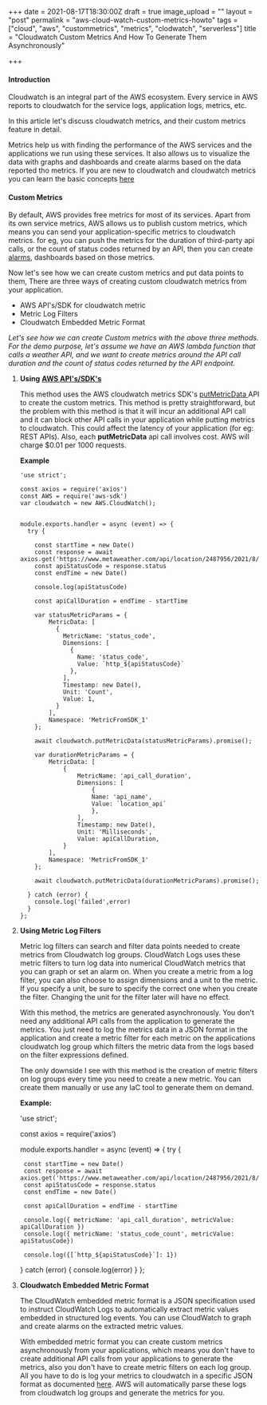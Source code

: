 +++
date = 2021-08-17T18:30:00Z
draft = true
image_upload = ""
layout = "post"
permalink = "aws-cloud-watch-custom-metrics-howto"
tags = ["cloud", "aws", "custommetrics", "metrics", "clodwatch", "serverless"]
title = "Cloudwatch Custom Metrics And How To Generate Them Asynchronously"

+++
#### Introduction

Cloudwatch is an integral part of the AWS ecosystem. Every service in AWS reports to cloudwatch for the service logs,  application logs, metrics, etc.

In this article let's discuss cloudwatch metrics, and their custom metrics feature in detail.

Metrics help us with finding the performance of the AWS services and the applications we run using these services. It also allows us to visualize the data with graphs and dashboards and create alarms based on the data reported tho metrics. If you are new to cloudwatch and cloudwatch metrics you can learn the basic concepts [here](https://docs.aws.amazon.com/AmazonCloudWatch/latest/monitoring/cloudwatch_concepts.html "Cloudwatch Concepts")

#### Custom Metrics

By default, AWS provides free metrics for most of its services. Apart from its own service metrics, AWS allows us to publish custom metrics, which means you can send your application-specific metrics to cloudwatch metrics. for eg, you can push the metrics for the duration of third-party api calls, or the count of status codes returned by an API, then you can create [alarms](https://docs.aws.amazon.com/AmazonCloudWatch/latest/monitoring/AlarmThatSendsEmail.html "Cloudwatch Alarms"), dashboards based on those metrics.

Now let's see how we can create custom metrics and put data points to them, There are three ways of creating custom cloudwatch metrics from your application.

* AWS API's/SDK for cloudwatch metric
* Metric Log Filters
* Cloudwatch Embedded Metric Format

_Let's see how we can create Custom metrics with the above three methods. For the demo purpose, let's assume we have an AWS lambda function that calls a weather API, and we want to create metrics around the API call duration and the count of status codes returned by the API endpoint._

1. **Using** [**AWS API's/SDK's**](https://docs.aws.amazon.com/AWSJavaScriptSDK/latest/AWS/CloudWatch.html "Cloudwatch SDK")

   This method uses the AWS cloudwatch metrics SDK's [putMetricData ](https://docs.aws.amazon.com/AWSJavaScriptSDK/latest/AWS/CloudWatch.html#putMetricData-property) API to create the custom metrics. This method is pretty straightforward, but the problem with this method is that it will incur an additional API call and it can block other API calls in your application while putting metrics to cloudwatch. This could affect the latency of your application (for eg: REST APIs).  Also, each **putMetricData** api call involves cost. AWS will charge $0.01 per 1000 requests.

   **Example**

       'use strict';
       
       const axios = require('axios')
       const AWS = require('aws-sdk')
       var cloudwatch = new AWS.CloudWatch();
       
       
       module.exports.handler = async (event) => {
         try {
          
           const startTime = new Date()
           const response = await axios.get('https://www.metaweather.com/api/location/2487956/2021/8/8')
           const apiStatusCode = response.status
           const endTime = new Date()
       
           console.log(apiStatusCode)
       
           const apiCallDuration = endTime - startTime
           
           var statusMetricParams = {
               MetricData: [ 
                 {
                   MetricName: 'status_code', 
                   Dimensions: [
                     {
                       Name: 'status_code', 
                       Value: `http_${apiStatusCode}` 
                     },
                   ],
                   Timestamp: new Date(),
                   Unit: 'Count',
                   Value: 1,
                 }
               ],
               Namespace: 'MetricFromSDK_1' 
           };
             
           await cloudwatch.putMetricData(statusMetricParams).promise();
           
           var durationMetricParams = {
               MetricData: [ 
                   {
                       MetricName: 'api_call_duration', 
                       Dimensions: [
                           {
                           Name: 'api_name', 
                           Value: `location_api` 
                           },
                       ],
                       Timestamp: new Date(),
                       Unit: 'Milliseconds',
                       Value: apiCallDuration,
                   }
               ],
               Namespace: 'MetricFromSDK_1' 
           };
             
           await cloudwatch.putMetricData(durationMetricParams).promise();
       
         } catch (error) {
           console.log('failed',error)
         }
       };
2. **Using Metric Log Filters**

   Metric log filters can search and filter data points needed to create metrics from Cloudwatch log groups. CloudWatch Logs uses these metric filters to turn log data into numerical CloudWatch metrics that you can graph or set an alarm on. When you create a metric from a log filter, you can also choose to assign dimensions and a unit to the metric. If you specify a unit, be sure to specify the correct one when you create the filter. Changing the unit for the filter later will have no effect.

   With this method, the metrics are generated asynchronously. You don't need any additional API calls from the application to generate the metrics. You just need to log the metrics data in a JSON format in the application and create a metric filter for each metric on the applications cloudwatch log group which filters the metric data from the logs based on the filter expressions defined.

   The only downside I see with this method is the creation of metric filters on log groups every time you need to create a new metric. You can create them manually or use any IaC tool to generate them on demand.

   **Example:**

    'use strict';
    
    const axios = require('axios')
    
    module.exports.handler = async (event) => {
      try {
       
        const startTime = new Date()
        const response = await axios.get('https://www.metaweather.com/api/location/2487956/2021/8/8')
        const apiStatusCode = response.status
        const endTime = new Date()
    
        const apiCallDuration = endTime - startTime
        
        console.log({ metricName: 'api_call_duration', metricValue: apiCallDuration })
        console.log({ metricName: 'status_code_count', metricValue: apiStatusCode})
    
        console.log({[`http_${apiStatusCode}`]: 1})
    
      } catch (error) {
        console.log(error)
      }
    };
     

3. **Cloudwatch Embedded Metric Format**

   The CloudWatch embedded metric format is a JSON specification used to instruct CloudWatch Logs to automatically extract metric values embedded in structured log events. You can use CloudWatch to graph and create alarms on the extracted metric values.

   With embedded metric format you can create custom metrics asynchronously from your applications, which means you don't have to create additional API calls from your applications to generate the metrics, also you don't have to create metric filters on each log group. All you have to do is log your metrics to cloudwatch in a specific JSON format as documented [here](https://docs.aws.amazon.com/AmazonCloudWatch/latest/monitoring/CloudWatch_Embedded_Metric_Format_Specification.html). AWS will automatically parse these logs from cloudwatch log groups and generate the metrics for you.